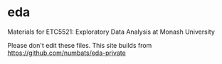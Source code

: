 # eda
Materials for ETC5521: Exploratory Data Analysis at Monash University

Please don't edit these files. This site builds from https://github.com/numbats/eda-private

